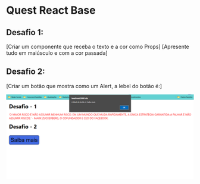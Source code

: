 # Quest React Base

## Desafio 1: 
[Criar um componente que receba o texto e a cor como Props]
[Apresente tudo em maiúsculo e com a cor passada]

## Desafio 2:
[Criar um botão que mostra como um Alert, a lebel do botão é:]

![imagem](src/imagem-1.png)